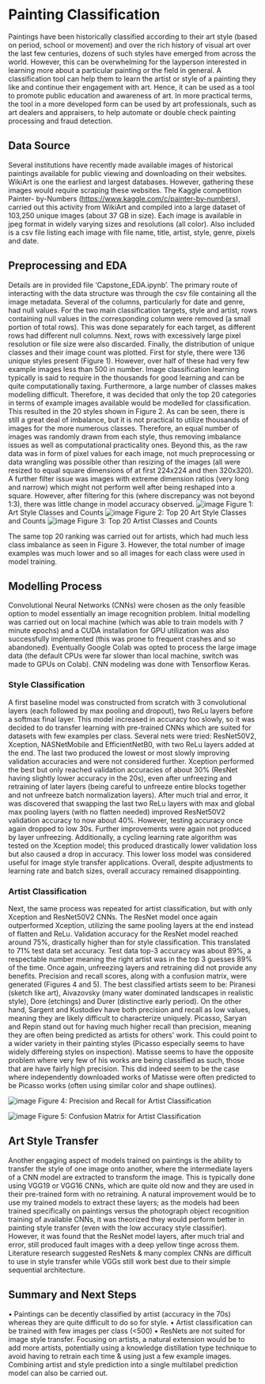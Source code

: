 # Painting Classification

Paintings have been historically classified according to their art style (based on period, school or movement) and over the rich history of visual art over the last few centuries, dozens of such styles have emerged from across the world. However, this can be overwhelming for the layperson interested in learning more about a particular painting or the field in general. A classification tool can help them to learn the artist or style of a painting they like and continue their engagement with art. Hence, it can be used as a tool to promote public education and awareness of art. In more practical terms, the tool in a more developed form can be used by art professionals, such as art dealers and appraisers, to help automate or double check painting processing and fraud detection. 

## Data Source
Several institutions have recently made available images of historical paintings available for public viewing and downloading on their websites. WikiArt is one the earliest and largest databases. However, gathering these images would require scraping these websites. The Kaggle competition Painter- by-Numbers (https://www.kaggle.com/c/painter-by-numbers), carried out this activity from WikiArt and compiled into a large dataset of 103,250 unique images (about 37 GB in size). Each image is available in jpeg format in widely varying sizes and resolutions (all color). Also included is a csv file listing each image with file name, title, artist, style, genre, pixels and date.  

## Preprocessing and EDA
Details are in provided file ‘Capstone_EDA.ipynb’. The primary route of interacting with the data structure was through the csv file containing all the image metadata. Several of the columns, particularly for date and genre, had null values. For the two main classification targets, style and artist, rows containing null values in the corresponding column were removed (a small portion of total rows). This was done separately for each target, as different rows had different null columns. 
Next, rows with excessively large pixel resolution or file size were also discarded. Finally, the distribution of unique classes and their image count was plotted. First for style, there were 136 unique styles present (Figure 1). However, over half of these had very few example images less than 500 in number. Image classification learning typically is said to require in the thousands for good learning and can be quite computationally taxing. Furthermore, a large number of classes makes modelling difficult. Therefore, it was decided that only the top 20 categories in terms of example images available would be modelled for classification. This resulted in the 20 styles shown in Figure 2. 
As can be seen, there is still a great deal of imbalance, but it is not practical to utilize thousands of images for the more numerous classes. Therefore, an equal number of images was randomly drawn from each style, thus removing imbalance issues as well as computational practicality ones. Beyond this, as the raw data was in form of pixel values for each image, not much preprocessing or data wrangling was possible other than resizing of the images (all were resized to equal square dimensions of at first 224x224 and then 320x320). A further filter issue was images with extreme dimension ratios (very long and narrow) which might not perform well after being reshaped into a square. However, after filtering for this (where discrepancy was not beyond 1:3), there was little change in model accuracy observed. 
![image](https://user-images.githubusercontent.com/81581537/125824117-3115b9b2-dbf1-4ee4-8fa8-ffd4ea6ffbb9.png)
Figure 1: Art Style Classes and Counts
![image](https://user-images.githubusercontent.com/81581537/125825286-20bb9901-a523-4fdf-b3b3-27b8d9f34d6b.png)
Figure 2: Top 20 Art Style Classes and Counts
![image](https://user-images.githubusercontent.com/81581537/125825439-68618208-c7a6-4eac-ab59-d498cca0f995.png)
Figure 3: Top 20 Artist Classes and Counts

The same top 20 ranking was carried out for artists, which had much less class imbalance as seen in Figure 3. However, the total number of image examples was much lower and so all images for each class were used in model training. 

## Modelling Process
Convolutional Neural Networks (CNNs) were chosen as the only feasible option to model essentially an image recognition problem. Initial modelling was carried out on local machine (which was able to train models with 7 minute epochs) and a CUDA installation for GPU utilization was also successfully implemented (this was prone to frequent crashes and so abandoned). Eventually Google Colab was opted to process the large image data (the default CPUs were far slower than local machine, switch was made to GPUs on Colab). CNN modeling was done with Tensorflow Keras. 

### Style Classification
A first baseline model was constructed from scratch with 3 convolutional layers (each followed by max pooling and dropout), two ReLu layers before a softmax final layer. This model increased in accuracy too slowly, so it was decided to do transfer learning with pre-trained CNNs which are suited for datasets with few examples per class. Several nets were tried: ResNet50V2, Xception, NASNetMobile and EfficientNetB0, with two ReLu layers added at the end. The last two produced the lowest or most slowly improving validation accuracies and were not considered further. 
Xception performed the best but only reached validation accuracies of about 30% (ResNet having slightly lower accuracy in the 20s), even after unfreezing and retraining of later layers (being careful to unfreeze entire blocks together and not unfreeze batch normalization layers). After much trial and error, it was discovered that swapping the last two ReLu layers with max and global max pooling layers (with no flatten needed) improved ResNet50V2 validation accuracy to now about 40%. However, testing accuracy once again dropped to low 30s.
Further improvements were again not produced by layer unfreezing. Additionally, a cycling learning rate algorithm was tested on the Xception model; this produced drastically lower validation loss but also caused a drop in accuracy. This lower loss model was considered useful for image style transfer applications. Overall, despite adjustments to learning rate and batch sizes, overall accuracy remained disappointing.

### Artist Classification
Next, the same process was repeated for artist classification, but with only Xception and ResNet50V2 CNNs. The ResNet model once again outperformed Xception, utilizing the same pooling layers at the end instead of flatten and ReLu. Validation accuracy for the ResNet model reached around 75%, drastically higher than for style classification. This translated to 71% test data set accuracy. Test data top-3 accuracy was about 89%, a respectable number meaning the right artist was  in the top 3 guesses 89% of the time. Once again, unfreezing layers and retraining did not provide any benefits. 
Precision and recall scores, along with a confusion matrix, were generated (Figures 4 and 5).
The best classified artists seem to be: Piranesi (sketch like art), Aivazovsky (many water dominated landscapes in realistic style), Dore (etchings) and Durer (distinctive early period). On the other hand, Sargent and Kustodiev have both precision and recall as low values, meaning they are likely difficult to characterize uniquely. Picasso, Saryan and Repin stand out for having much higher recall than precision, meaning they are often being predicted as artists for others' work. This could point to a wider variety in their painting styles (Picasso especially seems to have widely differeing styles on inspection). Matisse seems to have the opposite problem where very few of his works are being classified as such, those that are have fairly high precision. This did indeed seem to be the case where independently downloaded works of Matisse were often predicted to be Picasso works (often using similar color and shape outlines).

![image](https://user-images.githubusercontent.com/81581537/125825585-008b7fbe-98e6-4457-9faf-42b15dc1b07e.png)
Figure 4: Precision and Recall for Artist Classification

![image](https://user-images.githubusercontent.com/81581537/125825640-44ad58bf-4b70-4a2e-a08a-5ebe351ef3bb.png)
Figure 5: Confusion Matrix for Artist Classification

## Art Style Transfer
Another engaging aspect of models trained on paintings is the ability to transfer the style of one image onto another, where the intermediate layers of a CNN model are extracted to transform the image. This is typically done using VGG19 or VGG16 CNNs, which are quite old now and they are used in their pre-trained form with no retraining. A natural improvement would be to use my trained models to extract these layers; as the models had been trained specifically on paintings versus the photograph object recognition training of available CNNs, it was theorized they would perform better in painting style transfer (even with the low accuracy style classifier). However, it was found that the ResNet model layers, after much trial and error, still produced fault images with a deep yellow tinge across them. Literature research suggested ResNets & many complex CNNs are difficult to use in style transfer while VGGs still work best due to their simple sequential architecture. 

## Summary and Next Steps
•	Paintings can be decently classified by artist (accuracy in the 70s) whereas they are quite difficult to do so for style.
•	Artist classification can be trained with few images per class (<500)
•	ResNets are not suited for image style transfer. 
Focusing on artists, a natural extension would be to add more artists, potentially using a knowledge distillation type technique to avoid having to retrain each time & using just a few example images. Combining artist and style prediction into a single multilabel prediction model can also be carried out. 

